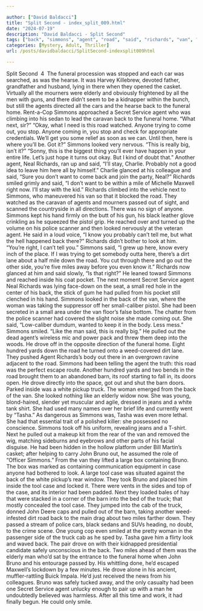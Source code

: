 ```yaml
---

author: ["David Baldacci"]
title: "Split Second - index_split_009.html"
date: "2024-07-19"
description: "David Baldacci - Split Second"
tags: ["back", "simmons", "agent", "road", "said", "richards", "van", "funeral", "next", "mile", "bruno", "case", "home", "anyone", "looked", "pulled", "drove", "barn", "truck", "car", "elderly", "secret", "service", "another", "neal"]
categories: [Mystery, Adult, Thriller]
url: /posts/davidbaldacci/SplitSecond-indexsplit009html

---
```



Split Second
		 4 	
The funeral procession was stopped and each car was searched, as was the hearse. It was Harvey Killebrew, devoted father, grandfather and husband, lying in there when they opened the casket. Virtually all the mourners were elderly and obviously frightened by all the men with guns, and there didn’t seem to be a kidnapper within the bunch, but still the agents directed all the cars and the hearse back to the funeral home.
Rent-a-Cop Simmons approached a Secret Service agent who was climbing into his sedan to lead the caravan back to the funeral home. “What next, sir?”
“Okay, what I need is this road watched. Anyone trying to come out, you stop. Anyone coming in, you stop and check for appropriate credentials. We’ll get you some relief as soon as we can. Until then, here is where you’ll be. Got it?”
Simmons looked very nervous. “This is really big, isn’t it?”
“Sonny, this is the biggest thing you’ll ever have happen in your entire life. Let’s just hope it turns out okay. But I kind of doubt that.”
Another agent, Neal Richards, ran up and said, “I’ll stay, Charlie. Probably not a good idea to leave him here all by himself.”
Charlie glanced at his colleague and said, “Sure you don’t want to come back and join the party, Neal?”
Richards smiled grimly and said, “I don’t want to be within a mile of Michelle Maxwell right now. I’ll stay with the kid.”
Richards climbed into the vehicle next to Simmons, who maneuvered his van so that it blocked the road. They watched as the caravan of agents and mourners passed out of sight, and scanned the countryside in all directions. There was no sign of anyone. Simmons kept his hand firmly on the butt of his gun, his black leather glove crinkling as he squeezed the pistol grip. He reached over and turned up the volume on his police scanner and then looked nervously at the veteran agent.
He said in a loud voice, “I know you probably can’t tell me, but what the hell happened back there?”
Richards didn’t bother to look at him. “You’re right, I can’t tell you.”
Simmons said, “I grew up here, know every inch of the place. If I was trying to get somebody outta here, there’s a dirt lane about a half mile down the road. You cut through there and go out the other side, you’re five miles away before you even know it.”
Richards now glanced at him and said slowly, “Is that right?” He leaned toward Simmons and reached inside his coat pocket. The next moment Secret Service agent Neal Richards was lying face-down on the seat, a small red hole in the center of his back, the stick of gum he had pulled from his pocket still clenched in his hand. Simmons looked in the back of the van, where the woman was taking the suppressor off her small-caliber pistol. She had been secreted in a small area under the van floor’s false bottom. The chatter from the police scanner had covered the slight noise she made coming out. She said, “Low-caliber dumdum, wanted to keep it in the body. Less mess.”
Simmons smiled. “Like the man said, this is really big.” He pulled out the dead agent’s wireless mic and power pack and threw them deep into the woods. He drove off in the opposite direction of the funeral home. Eight hundred yards down the road he turned onto a weed-covered dirt lane. They pushed Agent Richards’s body out there in an overgrown ravine adjacent to the road. Simmons had been telling the agent the truth: this road was the perfect escape route. Another hundred yards and two bends in the road brought them to an abandoned barn, its roof starting to fall in, its doors open. He drove directly into the space, got out and shut the barn doors. Parked inside was a white pickup truck.
The woman emerged from the back of the van. She looked nothing like an elderly widow now. She was young, blond-haired, slender yet muscular and agile, dressed in jeans and a white tank shirt. She had used many names over her brief life and currently went by “Tasha.” As dangerous as Simmons was, Tasha was even more lethal. She had that essential trait of a polished killer: she possessed no conscience.
Simmons took off his uniform, revealing jeans and a T-shirt. Next he pulled out a makeup kit from the rear of the van and removed the wig, matching sideburns and eyebrows and other parts of his facial disguise. He had been hidden in the hollow platform under Bill Martin’s casket; after helping to carry John Bruno out, he assumed the role of “Officer Simmons.”
From the van they lifted a large box containing Bruno. The box was marked as containing communication equipment in case anyone had bothered to look. A large tool case was situated against the back of the white pickup’s rear window. They took Bruno and placed him inside the tool case and locked it. There were vents in the sides and top of the case, and its interior had been padded.
Next they loaded bales of hay that were stacked in a corner of the barn into the bed of the truck; that mostly concealed the tool case. They jumped into the cab of the truck, donned John Deere caps and pulled out of the barn, taking another weed-infested dirt road back to the main drag about two miles farther down.
They passed a stream of police cars, black sedans and SUVs heading, no doubt, to the crime scene. One young cop even smiled at the pretty woman in the passenger side of the truck cab as he sped by. Tasha gave him a flirty look and waved back. The pair drove on with their kidnapped presidential candidate safely unconscious in the back.
Two miles ahead of them was the elderly man who’d sat by the entrance to the funeral home when John Bruno and his entourage passed by. His whittling done, he’d escaped Maxwell’s lockdown by a few minutes. He drove alone in his ancient, muffler-rattling Buick Impala. He’d just received the news from his colleagues. Bruno was safely tucked away, and the only casualty had been one Secret Service agent unlucky enough to pair up with a man he undoubtedly believed was harmless.
After all this time and work, it had finally begun. He could only smile.
